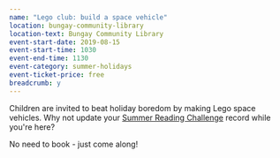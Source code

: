 ```yaml
---
name: "Lego club: build a space vehicle"
location: bungay-community-library
location-text: Bungay Community Library
event-start-date: 2019-08-15
event-start-time: 1030
event-end-time: 1130
event-category: summer-holidays
event-ticket-price: free
breadcrumb: y
---
```


Children are invited to beat holiday boredom by making Lego space vehicles. Why not update your [Summer Reading Challenge](/src/) record while you're here?

No need to book - just come along!

